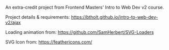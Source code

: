 An extra-credit project from Frontend Masters' Intro to Web Dev v2 course.

Project details & requirements: https://btholt.github.io/intro-to-web-dev-v2/ajax

Loading animation from: https://github.com/SamHerbert/SVG-Loaders

SVG Icon from: https://feathericons.com/
